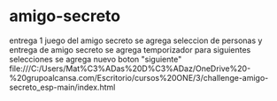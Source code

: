# amigo-secreto
entrega 1 juego del amigo secreto 
se agrega seleccion de personas y entrega de amigo secreto
se agrega temporizador para siguientes selecciones
se agrega nuevo boton "siguiente"
file:///C:/Users/Mat%C3%ADas%20D%C3%ADaz/OneDrive%20-%20grupoalcansa.com/Escritorio/cursos%20ONE/3/challenge-amigo-secreto_esp-main/index.html
